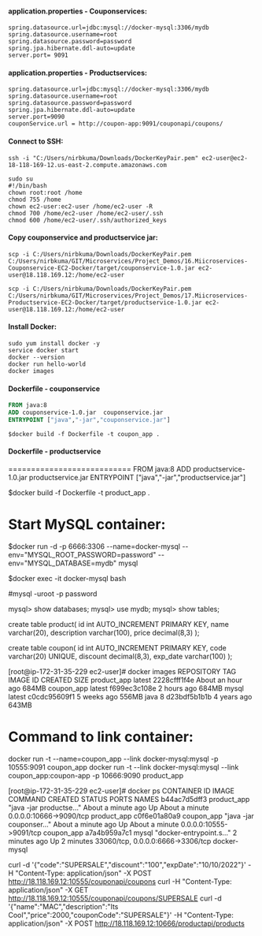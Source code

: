 #### application.properties - Couponservices:
```properties
spring.datasource.url=jdbc:mysql://docker-mysql:3306/mydb
spring.datasource.username=root
spring.datasource.password=password
spring.jpa.hibernate.ddl-auto=update
server.port= 9091
```

#### application.properties - Productservices:
```properties
spring.datasource.url=jdbc:mysql://docker-mysql:3306/mydb
spring.datasource.username=root
spring.datasource.password=password
spring.jpa.hibernate.ddl-auto=update
server.port=9090
couponService.url = http://coupon-app:9091/couponapi/coupons/
```
#### Connect to SSH:
```command
ssh -i "C:/Users/nirbkuma/Downloads/DockerKeyPair.pem" ec2-user@ec2-18-118-169-12.us-east-2.compute.amazonaws.com

sudo su
#!/bin/bash
chown root:root /home
chmod 755 /home
chown ec2-user:ec2-user /home/ec2-user -R
chmod 700 /home/ec2-user /home/ec2-user/.ssh
chmod 600 /home/ec2-user/.ssh/authorized_keys
```
#### Copy couponservice and productservice jar:
```command
scp -i C:/Users/nirbkuma/Downloads/DockerKeyPair.pem C:/Users/nirbkuma/GIT/Microservices/Project_Demos/16.Miicroservices-Couponservice-EC2-Docker/target/couponservice-1.0.jar ec2-user@18.118.169.12:/home/ec2-user

scp -i C:/Users/nirbkuma/Downloads/DockerKeyPair.pem C:/Users/nirbkuma/GIT/Microservices/Project_Demos/17.Miicroservices-Productservice-EC2-Docker/target/productservice-1.0.jar ec2-user@18.118.169.12:/home/ec2-user
```
#### Install Docker:
```command
sudo yum install docker -y
service docker start
docker --version
docker run hello-world
docker images
```
#### Dockerfile - couponservice
```Dockerfile
FROM java:8
ADD couponservice-1.0.jar  couponservice.jar
ENTRYPOINT ["java","-jar","couponservice.jar"]
```
`$docker build -f Dockerfile -t coupon_app .`

#### Dockerfile - productservice
===========================
FROM java:8
ADD productservice-1.0.jar  productservice.jar
ENTRYPOINT ["java","-jar","productservice.jar"]

$docker build -f Dockerfile -t product_app .

Start MySQL container:
======================
$docker run -d -p 6666:3306 --name=docker-mysql --env="MYSQL_ROOT_PASSWORD=password" --env="MYSQL_DATABASE=mydb" mysql

$docker exec -it docker-mysql bash

#mysql -uroot -p
password

mysql> show databases;
mysql> use mydb;
mysql> show tables;

create table product(
id int AUTO_INCREMENT PRIMARY KEY,
name varchar(20),
description varchar(100),
price decimal(8,3) 
);

create table coupon(
id int AUTO_INCREMENT PRIMARY KEY,
code varchar(20) UNIQUE,
discount decimal(8,3),
exp_date varchar(100) 
);

[root@ip-172-31-35-229 ec2-user]# docker images
REPOSITORY    TAG       IMAGE ID       CREATED             SIZE
product_app   latest    2228cfff1f4e   About an hour ago   684MB
coupon_app    latest    f699ec3c108e   2 hours ago         684MB
mysql         latest    c0cdc95609f1   5 weeks ago         556MB
java          8         d23bdf5b1b1b   4 years ago         643MB

Command to link container:
==========================
docker run -t --name=coupon_app --link docker-mysql:mysql -p 10555:9091 coupon_app
docker run -t --link docker-mysql:mysql --link coupon_app:coupon-app -p 10666:9090 product_app

[root@ip-172-31-35-229 ec2-user]# docker ps
CONTAINER ID   IMAGE         COMMAND                  CREATED              STATUS              PORTS                               NAMES
b44ac7d5dff3   product_app   "java -jar productse…"   About a minute ago   Up About a minute   0.0.0.0:10666->9090/tcp             product_app
c0f6e01a80a9   coupon_app    "java -jar couponser…"   About a minute ago   Up About a minute   0.0.0.0:10555->9091/tcp             coupon_app
a7a4b959a7c1   mysql         "docker-entrypoint.s…"   2 minutes ago        Up 2 minutes        33060/tcp, 0.0.0.0:6666->3306/tcp   docker-mysql

curl -d '{"code":"SUPERSALE","discount":"100","expDate":"10/10/2022"}' -H "Content-Type: application/json" -X POST http://18.118.169.12:10555/couponapi/coupons
curl -H "Content-Type: application/json" -X GET http://18.118.169.12:10555/couponapi/coupons/SUPERSALE
curl -d '{"name":"MAC","description":"Its Cool","price":2000,"couponCode":"SUPERSALE"}' -H "Content-Type: application/json" -X POST http://18.118.169.12:10666/productapi/products
